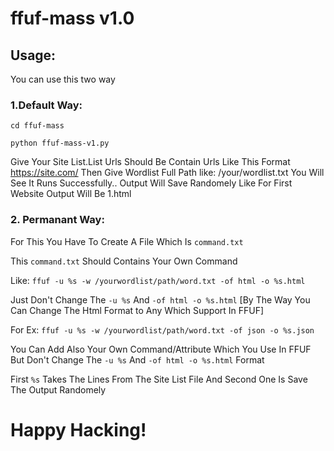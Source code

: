 # ffuf-mass v1.0

## Usage:
You can use this two way
### 1.Default Way:
`cd ffuf-mass`

`python ffuf-mass-v1.py`

Give Your Site List.List Urls Should Be Contain Urls Like This Format https://site.com/
Then Give Wordlist Full Path
like: /your/wordlist.txt
You Will See It Runs Successfully..
Output Will Save Randomely Like For First Website Output Will Be 1.html

### 2. Permanant Way:

For This You Have To Create A File Which Is `command.txt`

This `command.txt` Should Contains Your Own Command

Like: `ffuf -u %s -w /yourwordlist/path/word.txt -of html -o %s.html`

Just Don't Change The `-u %s` And `-of html -o %s.html` [By The Way You Can Change The Html Format to Any Which Support In FFUF]

For Ex: `ffuf -u %s -w /yourwordlist/path/word.txt -of json -o %s.json`

You Can Add Also Your Own Command/Attribute Which You Use In FFUF But Don't Change The `-u %s` And `-of html -o %s.html` Format

First `%s` Takes The Lines From The Site List File And Second One Is Save The Output Randomely

# Happy Hacking!
